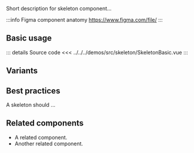 Short description for skeleton component...

:::info Figma component anatomy
https://www.figma.com/file/
:::

## Basic usage

<skeletonBasic />

::: details Source code
<<< ../../../demos/src/skeleton/SkeletonBasic.vue
:::

## Variants

<skeletonVariants />

## Best practices

A skeleton should ...

## Related components

- A related component.
- Another related component.
